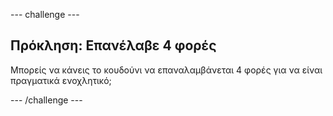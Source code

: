 \--- challenge \---

## Πρόκληση: Επανέλαβε 4 φορές

Μπορείς να κάνεις το κουδούνι να επαναλαμβάνεται 4 φορές για να είναι πραγματικά ενοχλητικό;

\--- /challenge \---